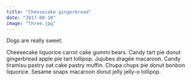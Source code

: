 ```yaml
---
title: "Cheesecake gingerbread"
date: "2017-08-10"
image: "three.jpg"
---
```


Dogs are really sweet.

Cheesecake liquorice carrot cake gummi bears. Candy tart pie donut gingerbread apple pie tart lollipop. Jujubes dragée macaroon. Candy tiramisu pastry oat cake pastry muffin. Chupa chups pie donut bonbon liquorice. Sesame snaps macaroon donut jelly jelly-o lollipop.